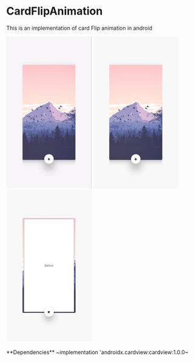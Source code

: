 # CardFlipAnimation
This is an implementation of card Flip animation in android

<div>
<img src="images/anim.gif" height="400"/>
<img src="images/front.png" height="400"/>
<img src="images/back.png" height="400"/>
</div>

<br/>
**Dependencies**
~implementation 'androidx.cardview:cardview:1.0.0~
